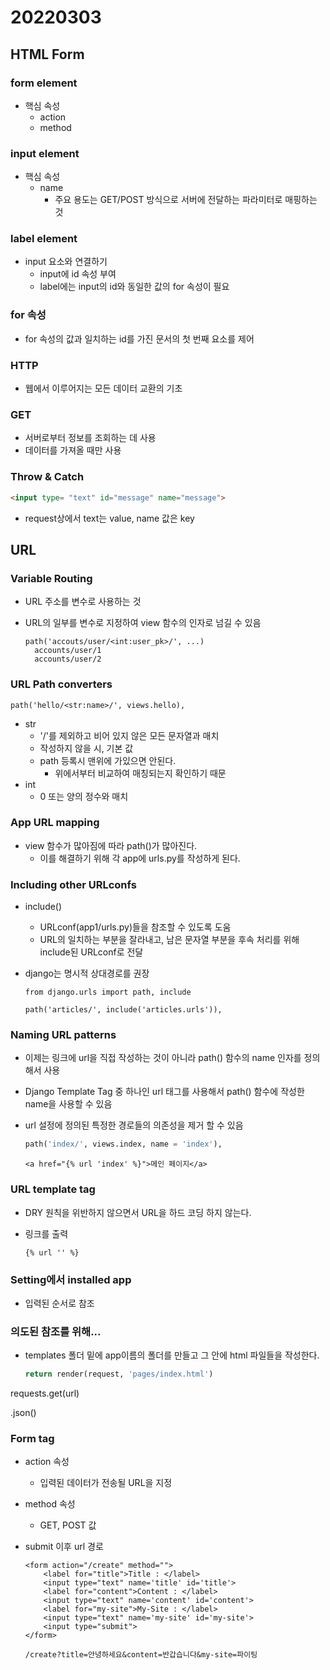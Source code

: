 # 20220303



## HTML Form



### form element

* 핵심 속성
  * action
  * method



### input element

* 핵심 속성
  * name
    * 주요 용도는 GET/POST 방식으로 서버에 전달하는 파라미터로 매핑하는 것



### label element

* input 요소와 연결하기
  * input에 id 속성 부여
  * label에는 input의 id와 동일한 값의 for 속성이 필요



### for 속성

* for 속성의 값과 일치하는 id를 가진 문서의 첫 번째 요소를 제어



### HTTP

* 웹에서 이루어지는 모든 데이터 교환의 기초



### GET

* 서버로부터 정보를 조회하는 데 사용
* 데이터를 가져올 때만 사용



### Throw & Catch

```html
<input type= "text" id="message" name="message">
```

* request상에서 text는 value, name 값은 key



## URL



### Variable Routing

* URL 주소를 변수로 사용하는 것

* URL의 일부를 변수로 지정하여 view 함수의 인자로 넘길 수 있음

  ```dj
  path('accouts/user/<int:user_pk>/', ...)
  	accounts/user/1
  	accounts/user/2
  ```



### URL Path converters

```django
path('hello/<str:name>/', views.hello),
```



* str
  * '/'를 제외하고 비어 있지 않은 모든 문자열과 매치
  * 작성하지 않을 시, 기본 값
  * path 등록시 맨위에 가있으면 안된다.
    * 위에서부터 비교하여 매칭되는지 확인하기 때문
* int
  * 0 또는 양의 정수와 매치



### App URL mapping

* view 함수가 많아짐에 따라 path()가 많아진다.
  * 이를 해결하기 위해 각 app에 urls.py를 작성하게 된다.



### Including other URLconfs

* include()

  * URLconf(app1/urls.py)들을 참조할 수 있도록 도움
  * URL의 일치하는 부분을 잘라내고, 남은 문자열 부분을 후속 처리를 위해 include된 URLconf로 전달

* django는 명시적 상대경로를 권장

  ```django
  from django.urls import path, include
  
  path('articles/', include('articles.urls')),
  ```



### Naming URL patterns

* 이제는 링크에 url을 직접 작성하는 것이 아니라 path() 함수의 name 인자를 정의해서 사용

* Django Template Tag 중 하나인 url 태그를 사용해서 path() 함수에 작성한 name을 사용할 수 있음

* url 설정에 정의된 특정한 경로들의 의존성을 제거 할 수 있음

  ```python
  path('index/', views.index, name = 'index'),
  ```

  ```django
  <a href="{% url 'index' %}">메인 페이지</a>
  ```



### URL template tag

* DRY 원칙을 위반하지 않으면서 URL을 하드 코딩 하지 않는다.

* 링크를 출력

  ```django
  {% url '' %}
  ```



### Setting에서 installed app

* 입력된 순서로 참조







### 의도된 참조를 위해...

* templates 폴더 밑에 app이름의 폴더를 만들고 그 안에 html 파일들을 작성한다.

  ```python
  return render(request, 'pages/index.html')
  ```



requests.get(url)

.json()



### Form tag

* action 속성

  * 입력된 데이터가 전송될 URL을 지정

* method 속성

  * GET, POST 값

* submit 이후 url 경로

  ```django
  <form action="/create" method="">
      <label for="title">Title : </label>
      <input type="text" name='title' id='title'>
      <label for="content">Content : </label>
      <input type="text" name='content' id='content'>
      <label for="my-site">My-Site : </label>
      <input type="text" name='my-site' id='my-site'>
      <input type="submit">
  </form>
  ```

  

  ```
  /create?title=안녕하세요&content=반갑습니다&my-site=파이팅
  ```

  